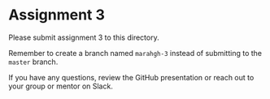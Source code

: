 # Assignment 3

Please submit assignment 3 to this directory.

Remember to create a branch named `marahgh-3` 
instead of submitting to the `master` branch.

If you have any questions, review the GitHub presentation or reach
out to your group or mentor on Slack.
